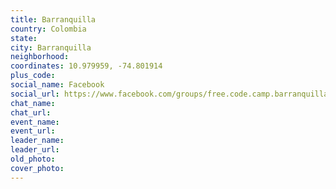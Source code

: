 ```yaml
---
title: Barranquilla
country: Colombia
state: 
city: Barranquilla
neighborhood: 
coordinates: 10.979959, -74.801914
plus_code:
social_name: Facebook
social_url: https://www.facebook.com/groups/free.code.camp.barranquilla.co
chat_name:
chat_url:
event_name:
event_url:
leader_name:
leader_url:
old_photo: 
cover_photo:
---
```


